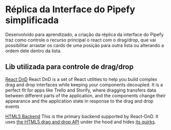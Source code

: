# Réplica da Interface do Pipefy simplificada

Desenvolvido para aprendizado, a criação da réplica da interface do Pipefy traz como controle o recurso principal o react com o drag/drop, que vai possibilitar arrastar os cards de uma posição para outra lista ou alterando a ordem dele dentro da lista.

## Lib utilizada para controle de drag/drop

[React DnD](https://react-dnd.github.io/react-dnd/about)
React DnD is a set of React utilities to help you build complex drag and drop interfaces while keeping your components decoupled. It is a perfect fit for apps like Trello and Storify, where dragging transfers data between different parts of the application, and the components change their appearance and the application state in response to the drag and drop events

[HTML5 Backend](https://react-dnd.github.io/react-dnd/docs/backends/html5)
This is the primary backend supported by React-DnD. It uses [the HTML5 drag and drop API](https://developer.mozilla.org/en-US/docs/Web/API/HTML_Drag_and_Drop_API) under the hood and hides [its quirks](https://quirksmode.org/blog/archives/2009/09/the_html5_drag.html).
